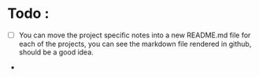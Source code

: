 # Todo : 

- [ ] You can move the project specific notes into a new README.md file for each
of the projects, you can see the markdown file rendered in github, should be a good idea.

- 